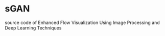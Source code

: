 # sGAN
source code of Enhanced Flow Visualization Using Image Processing and Deep Learning Techniques
